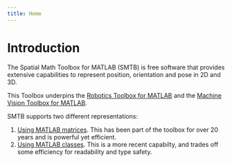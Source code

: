 ```yaml
---
title: Home
---
```


# Introduction

The Spatial Math Toolbox for MATLAB (SMTB) is free software that provides extensive capabilities to represent position, orientation and pose in 2D and 3D.

This Toolbox underpins the [Robotics Toolbox for MATLAB](http://www.petercorke.com/robot) and the [Machine Vision Toolbox for MATLAB](http://www.petercorke.com/vision).

SMTB supports two different representations:

1. [Using MATLAB matrices](matrix.html).  This has been part of the toolbox for over 20 years and is powerful yet efficient.
2. [Using MATLAB classes](class.html).  This is a more recent capabilty, and trades off some efficiency for readability and type safety.


